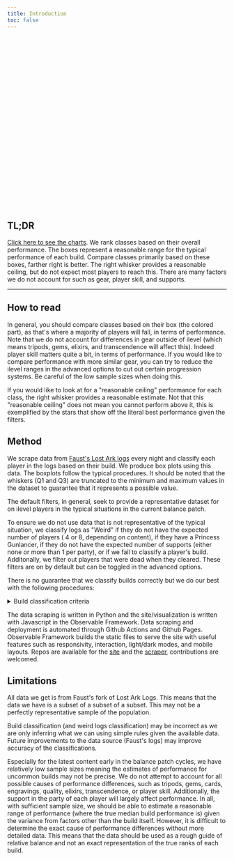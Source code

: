 ```yaml
---
title: Introduction
toc: false
---
```


<style>

.hero {
  display: flex;
  flex-direction: column;
  align-items: center;
  font-family: var(--sans-serif);
  margin: 4rem 0 8rem;
  text-wrap: balance;
  text-align: center;
}

.hero h1 {
  margin: 2rem 0;
  max-width: none;
  font-size: 14vw;
  font-weight: 900;
  line-height: 1;
  background: linear-gradient(30deg, var(--theme-foreground-focus), currentColor);
  -webkit-background-clip: text;
  -webkit-text-fill-color: transparent;
  background-clip: text;
}

.hero h2 {
  margin: 0;
  max-width: 34em;
  font-size: 20px;
  font-style: initial;
  font-weight: 500;
  line-height: 1.5;
  color: var(--theme-foreground-muted);
}

@media (min-width: 640px) {
  .hero h1 {
    font-size: 90px;
  }
}

</style>

<div class="hero">
  <h1>Raided Lost Ark</h1>
</div>

## TL;DR

[Click here to see the charts](https://raided.pro/loa-logs). We rank classes
based on their overall performance. The boxes represent a reasonable range for
the typical performance of each build. Compare classes primarily based on these
boxes, farther right is better. The right whisker provides a reasonable ceiling,
but do not expect most players to reach this. There are many factors we do not
account for such as gear, player skill, and supports.

---

## How to read

In general, you should compare classes based on their box (the colored part), as
that's where a majority of players will fall, in terms of performance. Note that
we do not account for differences in gear outside of ilevel (which means tripods,
gems, elixirs, and transcendence will affect this). Indeed player skill matters
quite a bit, in terms of performance. If you would like to compare performance
with more similar gear, you can try to reduce the ilevel ranges in the advanced
options to cut out certain progression systems. Be careful of the low sample
sizes when doing this.

If you would like to look at
for a "reasonable ceiling" performance for each class, the right whisker
provides a reasonable estimate. Not that this "reasonable ceiling" does not mean
you cannot perform above it, this is exemplified by the stars that show off the
literal best performance given the filters.

## Method

We scrape data from [Faust's Lost Ark logs](https://logs.fau.dev/logs) every
night and classify each player in the logs based on their build. We produce
box plots using this data. The boxplots follow the typical procedures. It should
be noted that the whiskers (Q1 and Q3) are truncated to the minimum and maximum
values in the dataset to guarantee that it represents a possible value.

The default filters, in general, seek to provide a representative dataset for on
ilevel players in the typical situations in the current balance patch.

To ensure we do not use data that is not representative of the typical situation,
we classify logs as "Weird" if they do not have the expected number of players (
4 or 8, depending on content), if they have a Princess Gunlancer, if they do not
have the expected number of supports (either none or more than 1 per party), or
if we fail to classify a player's build. Additonally, we filter out players that
were dead when they cleared. These filters are on by default but can be toggled
in the advanced options.

There is no guarantee that we classify builds correctly but we do our best with
the following procedures:

<details>
<summary>Build classification criteria</summary>
Most builds are binary under a class, so if a player doesn't meet the criteria, 
they're the other build. All builds (except for Princess Maker) are named after
their main engraving.

- Berserker: Checking for the Mayhem buff.
- Destroyer: Checking for the special Gravity Training weapon attack.
- Gunlancer: If they do less than 5% damage, they're Princess Maker. If they have Nightmare or Hallucination set they're Combat Readiness.
- Paladin: If they do more than 10% of the team damage, they're Judgment.
- Slayer: If they have the Predator buff.

---

- Arcanist: If they did damage with the card Emperor
- Summoner: If they did damage with the skill Kelsion (Communication Overflow)
- Bard: If they do more than 10% of the team damage, they're True Courage
- Sorceress: Checking for the Igniter buff.

---

- Wardancer: Checking for the Esoteric Skills
- Scrapper: Checking for the unique Shock Training buff
- Soulfist: Checking for the unique Robust Spirit buff
- Glaivier: Checking for the Pinnacle buff
- Striker: Checking for the skill Call of the Wind God for Esoteric Flurry
- Breaker: Checking for the special Asura weapon attack.

---

- Deathblade: Checking for the unique Remaining Energy Death Trance doing more than 10% damage
- Shadowhunter: Checking for Demonic Impulse buff
- Reaper: Checking for the Lunar Voice buff
- Souleater: Checking for the Soul Snatch buff (Night's Edge)

---

- Sharpshooter: Checking for the Loyal Companion buff
- Deadeye: Check for the Enhanced Weapon buff
- Artillerist: Check for the Barrage skills
- Machinist: Check for the Evolutionary Legacy buff
- Gunslinger: Check for Sharpshooter skill (Peacemaker)

---

- Artist: If they do more than 10% of the team damage, they're Recurrence.
- Aeromancer: Check for Sunshower synergy buff on their own Sunshower skill (Wind Fury)
</details>

The data scraping is written in Python and the site/visualization is written
with Javascript in the Observable Framework. Data scraping and deployment is
automated through Github Actions and Github Pages. Observable Framework builds
the static files to serve the site with useful features such as responsivity,
interaction, light/dark modes, and mobile layouts. Repos are available for the
[site](https://github.com/evilandrex/raided-loa) and the
[scraper](https://github.com/evilandrex/raided-loa-scraper), contributions are
welcomed.

## Limitations

All data we get is from Faust's fork of Lost Ark Logs. This means that the data
we have is a subset of a subset of a subset. This may not be a perfectly
representative sample of the population.

Build classification (and weird logs classification) may be incorrect as we are
only inferring what we can using simple rules given the available data. Future
improvements to the data source (Faust's logs) may improve accuracy of the
classifications.

Especially for the latest content early in the balance patch cycles, we have
relatively low sample sizes meaning the estimates of performance for uncommon
builds may not be precise. We do not attempt to account for all possible causes
of performance differences, such as tripods, gems, cards, engravings, quality,
elixirs, transcendence, or player skill. Additionally, the support in the party
of each player will largely affect performance. In all, with sufficient sample
size, we should be able to estimate a reasonable range of performance (where the
true median build performance is) given the
variance from factors other than the build itself. However, it is difficult to
determine the exact cause of performance differences without more detailed data.
This means that the data should be used as a rough guide of relative balance and
not an exact representation of the true ranks of each build.
